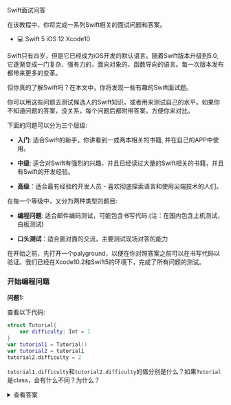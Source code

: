 Swift面试问答

在该教程中，你将完成一系列Swift相关的面试问题和答案。

- 💻
	Swift 5
	iOS 12
	Xcode10

Swift只有四岁，但是它已经成为iOS开发的默认语言。随着Swift版本升级到5.0, 它逐渐变成一门复杂、强有力的，面向对象的、函数导向的语言。每一次版本发布都带来更多的变革。

但你真的了解Swift吗？在本文中，你将发现一些有趣的Swift面试题。

你可以用这些问题去测试候选人的Swift知识，或者用来测试自己的水平。如果你不知道问题的答案，没关系，每个问题后都附带答案，方便你来对比。

下面的问题可以分为三个层级:

- **入门**: 适合Swift的新手，你讲看到一或两本相关的书籍, 并在自己的APP中使用。

- **中级**: 适合对Swift有强烈的兴趣，并且已经读过大量的Swift相关的书籍，并且有Swift的开发经验。

- **高级**：适合最有经验的开发人员 - 喜欢彻底探索语言和使用尖端技术的人们。

在每一个等级中，又分为两种类型的题目:

- **编程问题**: 适合邮件编码测试，可能包含书写代码.(注：在国内包含上机测试，白板测试)

- **口头测试**：适合面对面的交流，主要测试现场对答的能力

在开始之前，先打开一个palyground，以便在你对照答案之前可以在书写代码以验证。我们已经在Xcode10.2和Swift5的环境下，完成了所有问题的测试。

### 开始编程问题

**问题1:**

查看以下代码:

```swift
struct Tutorial{
    var difficulty: Int = 1
}
var tutorial1 = Tutorial()
var tutorial2 = tutorial1
tutorial2.difficulty = 2
```

`tutorial1.difficulty`和`tutorial2.difficulty`的值分别是什么？如果`Tutorial`是class，会有什么不同？为什么？
<details>
<summary>查看答案</summary>
tutorial1.difficulty是1, 而tutorial2.difficulty是2.

Swift中的结构题是值类型, 你是从值拷贝到值，而不是class的引用，以下代码创建了tutorial1的拷贝, 并且把它赋值给tutorial2:   

var tutorial2 = tutorial1
对tutorial2的改变不会影响到tutorial1。
如果Tutorial是类,tutorial1.difficulty和tutorial2.difficulty都是2. 类在Swift中是引用类型，当你尝试更改tutorial1的一个属性，你将会看到它映射到tutorial2. 反之亦然
</details>
